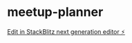 # meetup-planner

[Edit in StackBlitz next generation editor ⚡️](https://stackblitz.com/~/github.com/abhishekpillai/meetup-planner)